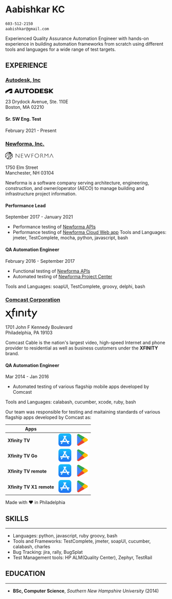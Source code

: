 # Aabishkar KC

    603-512-2150
    aabishkar@gmail.com

Experienced Quality Assurance Automation Engineer with hands-on experience in
building automation frameworks from scratch using different tools and languages
for a wide range of test targets.

## EXPERIENCE

### [Autodesk, Inc](https://www.autodesk.com/)

<img src="assets/autodesk-logo-blk.svg" alt="Autodesk" width="150" />

23 Drydock Avenue, Ste. 110E <br />Boston, MA 02210

#### Sr. SW Eng. Test

February 2021 - Present

### [Newforma, Inc.](https://www.newforma.com/)

<img src="assets/newforma-logo-black.svg" alt="Newforma" width="150" />

1750 Elm Street<br />Manchester, NH 03104

Newforma is a software company serving architecture, engineering, construction,
and owner/operator (AECO) to manage building and infrastructure project information.

#### Performance Lead

September 2017 - January 2021

* Performance testing of [Newforma APIs](https://developer.newforma.cloud/)
* Performance testing of [Newforma Cloud Web app](https://newforma.cloud/)
Tools and Languages: jmeter, TestComplete, mocha, python, javascript, bash

#### QA Automation Engineer

February 2016 - September 2017

* Functional testing of [Newforma APIs](https://developer.newforma.cloud/)
* Automated testing of [Newforma Project Center](https://www.newforma.com/products/project-center/)

Tools and Languages: soapUI, TestComplete, groovy, delphi, bash

### [Comcast Corporation](https://www.xfinity.com/)

<img src="assets/xfinity-logo-black.svg" alt="Xfinity" width="100" />

1701 John F Kennedy Boulevard<br />Philadelphia, PA 19103

Comcast Cable is the nation's largest video, high-speed Internet and phone
provider to residential as well as business customers under the __XFINITY__ brand.

#### QA Automation Engineer

Mar 2014 - Jan 2016

* Automated testing of various flagship mobile apps developed by Comcast

Tools and Languages: calabash, cucumber, xcode, ruby, bash

Our team was responsible for testing and maitaining standards of various
flagship apps developed by Comcast as:

| Apps | | |
| --- | --- | --- |
| __Xfinity TV__ | <a href="https://apps.apple.com/us/app/xfinity-tv/id731629156"><img src="assets/app_store.svg" alt="App Store" width="40"></a> | <a href="https://play.google.com/store/apps/details?id=com.xfinity.cloudtvr"><img src="assets/play_store.svg" alt="Play Store" width="40"></a> |
| __Xfinity TV Go__ | <a href="https://apps.apple.com/us/app/xfinity-tv/id552293383"><img src="assets/app_store.svg" alt="App Store" width="40"></a> | <a href="https://play.google.com/store/apps/details?id=com.xfinity.playnow"><img src="assets/play_store.svg" alt="Play Store" width="40"></a> |
| __Xfinity TV remote__ | <a href="https://apps.apple.com/us/app/xfinity-tv/id401629893"><img src="assets/app_store.svg" alt="App Store" width="40"></a> | <a href="https://play.google.com/store/apps/details?id=com.xfinity.tv"><img src="assets/play_store.svg" alt="Play Store" width="40"></a> |
| __Xfinity TV X1 remote__ | <a href="https://apps.apple.com/us/app/xfinity-tv/id527726789"><img src="assets/app_store.svg" alt="App Store" width="40"></a> | <a href="https://play.google.com/store/apps/details?id=com.xfinity.remote"><img src="assets/play_store.svg" alt="Play Store" width="40"></a> |

Made with ❤️ in Philadelphia

## SKILLS

---

* Languages: python, javascript, ruby groovy, bash
* Tools and Frameworks: TestComplete, jmeter, soapUI, cucumber, calabash, charles
* Bug Tracking: jira, rally, BugSplat
* Test Management tools: HP ALM(Quality Center), Zephyr, TestRail

## EDUCATION

---

* __BSc, Computer Science__, _Southern New Hampshire University_ (2014)
